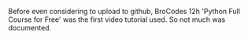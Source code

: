 Before even considering to upload to github, BroCodes 12h 'Python Full Course for Free' was the first video tutorial used. So not much was documented.